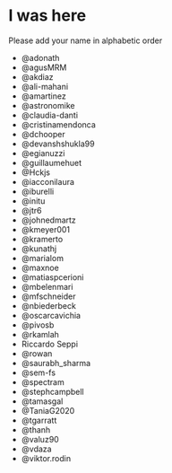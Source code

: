 # I was here

Please add your name in alphabetic order


* @adonath
* @agusMRM
* @akdiaz
* @ali-mahani 
* @amartinez
* @astronomike
* @claudia-danti
* @cristinamendonca
* @dchooper
* @devanshshukla99
* @egianuzzi
* @guillaumehuet
* @Hckjs
* @iacconilaura
* @iburelli
* @initu
* @jtr6
* @johnedmartz
* @kmeyer001
* @kramerto
* @kunathj
* @marialom
* @maxnoe
* @matiaspcerioni
* @mbelenmari
* @mfschneider
* @nbiederbeck
* @oscarcavichia
* @pivosb
* @rkamlah 
* Riccardo Seppi
* @rowan
* @saurabh_sharma
* @sem-fs
* @spectram
* @stephcampbell 
* @tamasgal
* @TaniaG2020
* @tgarratt
* @thanh
* @valuz90
* @vdaza
* @viktor.rodin
